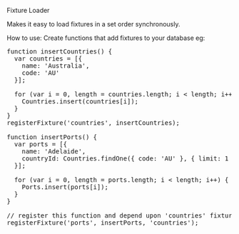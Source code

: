 Fixture Loader

Makes it easy to load fixtures in a set order synchronously.

How to use:
Create functions that add fixtures to your database eg:
<pre>
function insertCountries() {
  var countries = [{
    name: 'Australia',
    code: 'AU'
  }];

  for (var i = 0, length = countries.length; i &lt; length; i++) {
    Countries.insert(countries[i]);
  }
}
registerFixture('countries', insertCountries);

function insertPorts() {
  var ports = [{
    name: 'Adelaide',
    countryId: Countries.findOne({ code: 'AU' }, { limit: 1 })._id
  }];

  for (var i = 0, length = ports.length; i &lt; length; i++) {
    Ports.insert(ports[i]);
  }
}

// register this function and depend upon 'countries' fixture being loaded first
registerFixture('ports', insertPorts, 'countries');
</pre>
